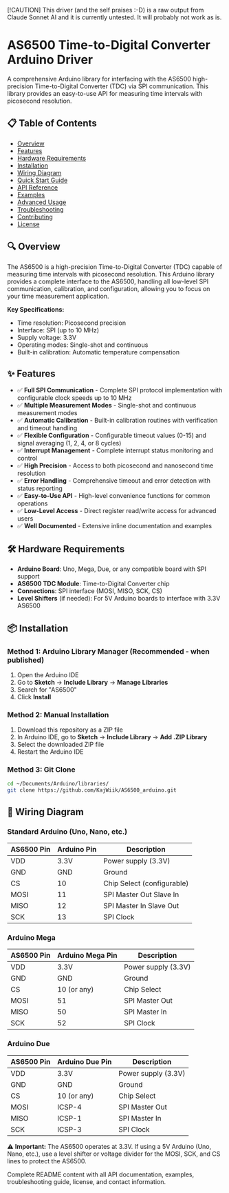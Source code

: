 [!CAUTION] This driver (and the self praises :-D) is a raw output from Claude Sonnet AI and it is currently untested. It will probably not work as is.

# AS6500 Time-to-Digital Converter Arduino Driver

A comprehensive Arduino library for interfacing with the AS6500 high-precision Time-to-Digital Converter (TDC) via SPI communication. This library provides an easy-to-use API for measuring time intervals with picosecond resolution.

## 📋 Table of Contents

- [Overview](#overview)
- [Features](#features)
- [Hardware Requirements](#hardware-requirements)
- [Installation](#installation)
- [Wiring Diagram](#wiring-diagram)
- [Quick Start Guide](#quick-start-guide)
- [API Reference](#api-reference)
- [Examples](#examples)
- [Advanced Usage](#advanced-usage)
- [Troubleshooting](#troubleshooting)
- [Contributing](#contributing)
- [License](#license)

## 🔍 Overview

The AS6500 is a high-precision Time-to-Digital Converter (TDC) capable of measuring time intervals with picosecond resolution. This Arduino library provides a complete interface to the AS6500, handling all low-level SPI communication, calibration, and configuration, allowing you to focus on your time measurement application.

**Key Specifications:**
- Time resolution: Picosecond precision
- Interface: SPI (up to 10 MHz)
- Supply voltage: 3.3V
- Operating modes: Single-shot and continuous
- Built-in calibration: Automatic temperature compensation

## ✨ Features

- ✅ **Full SPI Communication** - Complete SPI protocol implementation with configurable clock speeds up to 10 MHz
- ✅ **Multiple Measurement Modes** - Single-shot and continuous measurement modes
- ✅ **Automatic Calibration** - Built-in calibration routines with verification and timeout handling
- ✅ **Flexible Configuration** - Configurable timeout values (0-15) and signal averaging (1, 2, 4, or 8 cycles)
- ✅ **Interrupt Management** - Complete interrupt status monitoring and control
- ✅ **High Precision** - Access to both picosecond and nanosecond time resolution
- ✅ **Error Handling** - Comprehensive timeout and error detection with status reporting
- ✅ **Easy-to-Use API** - High-level convenience functions for common operations
- ✅ **Low-Level Access** - Direct register read/write access for advanced users
- ✅ **Well Documented** - Extensive inline documentation and examples

## 🛠️ Hardware Requirements

- **Arduino Board**: Uno, Mega, Due, or any compatible board with SPI support
- **AS6500 TDC Module**: Time-to-Digital Converter chip
- **Connections**: SPI interface (MOSI, MISO, SCK, CS)
- **Level Shifters** (if needed): For 5V Arduino boards to interface with 3.3V AS6500

## 📦 Installation

### Method 1: Arduino Library Manager (Recommended - when published)
1. Open the Arduino IDE
2. Go to **Sketch** → **Include Library** → **Manage Libraries**
3. Search for "AS6500"
4. Click **Install**

### Method 2: Manual Installation
1. Download this repository as a ZIP file
2. In Arduino IDE, go to **Sketch** → **Include Library** → **Add .ZIP Library**
3. Select the downloaded ZIP file
4. Restart the Arduino IDE

### Method 3: Git Clone
```bash
cd ~/Documents/Arduino/libraries/
git clone https://github.com/KajWiik/AS6500_arduino.git
```

## 🔌 Wiring Diagram

### Standard Arduino (Uno, Nano, etc.)

| AS6500 Pin | Arduino Pin | Description          |
|------------|-------------|----------------------|
| VDD        | 3.3V        | Power supply (3.3V)  |
| GND        | GND         | Ground               |
| CS         | 10          | Chip Select (configurable) |
| MOSI       | 11          | SPI Master Out Slave In |
| MISO       | 12          | SPI Master In Slave Out |
| SCK        | 13          | SPI Clock            |

### Arduino Mega

| AS6500 Pin | Arduino Mega Pin | Description          |
|------------|------------------|----------------------|
| VDD        | 3.3V             | Power supply (3.3V)  |
| GND        | GND              | Ground               |
| CS         | 10 (or any)      | Chip Select          |
| MOSI       | 51               | SPI Master Out       |
| MISO       | 50               | SPI Master In        |
| SCK        | 52               | SPI Clock            |

### Arduino Due

| AS6500 Pin | Arduino Due Pin  | Description          |
|------------|------------------|----------------------|
| VDD        | 3.3V             | Power supply (3.3V)  |
| GND        | GND              | Ground               |
| CS         | 10 (or any)      | Chip Select          |
| MOSI       | ICSP-4           | SPI Master Out       |
| MISO       | ICSP-1           | SPI Master In        |
| SCK        | ICSP-3           | SPI Clock            |

⚠️ **Important:** The AS6500 operates at 3.3V. If using a 5V Arduino (Uno, Nano, etc.), use a level shifter or voltage divider for the MOSI, SCK, and CS lines to protect the AS6500.

Complete README content with all API documentation, examples, troubleshooting guide, license, and contact information.
